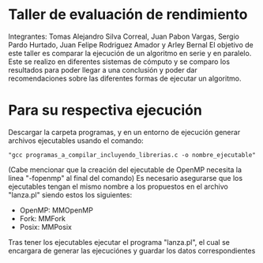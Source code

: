# Taller de evaluación de rendimiento
Integrantes: Tomas Alejandro Silva Correal, Juan Pabon Vargas, Sergio Pardo Hurtado, Juan Felipe Rodriguez Amador y Arley Bernal
El objetivo de este taller es comparar la ejecución de un algoritmo en serie y en paralelo. Este se realizo en diferentes sistemas de cómputo y se comparo los resultados para poder llegar a una conclusión y poder dar recomendaciones sobre las diferentes formas de ejecutar un algoritmo.

# Para su respectiva ejecución
Descargar la carpeta programas, y en un entorno de ejecución generar archivos ejecutables usando el comando: 
    
    "gcc programas_a_compilar_incluyendo_librerias.c -o nombre_ejecutable"
(Cabe mencionar que la creación del ejecutable de OpenMP necesita la linea "-fopenmp" al final del comando)
Es necesario asegurarse que los ejecutables tengan el mismo nombre a los propuestos en el archivo "lanza.pl" siendo estos los siguientes:
  - OpenMP: MMOpenMP
  - Fork: MMFork
  - Posix: MMPosix

Tras tener los ejecutables ejecutar el programa "lanza.pl", el cual se encargara de generar las ejecuciónes y guardar los datos correspondientes
